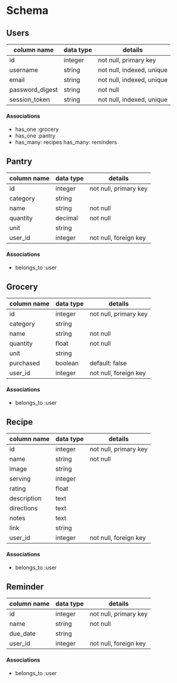 # Schema

## Users
column name	    | data type	| details
----------------|-----------|--------------------------------
id	            | integer	  | not null, primary key
username	      | string	  | not null, indexed, unique
email	          | string	  | not null, indexed, unique
password_digest	| string	  | not null
session_token	  | string	  | not null, indexed, unique

#### Associations
- has_one :grocery
- has_one :pantry
- has_many: recipes
  has_many: reminders

## Pantry
column name	    | data type	| details
----------------|-----------|---------------------------------
id	            | integer	  | not null, primary key
category        | string    |
name	          | string	  | not null
quantity	      | decimal   | not null
unit	          | string	  |
user_id         | integer   | not null, foreign key

#### Associations
- belongs_to :user

## Grocery
column name	    | data type	| details
----------------|-----------|---------------------------------
id	            | integer	  | not null, primary key
category        | string    |
name	          | string	  | not null
quantity	      | float  	  | not null
unit	          | string	  |
purchased       | boolean   | default: false
user_id         | integer   | not null, foreign key

#### Associations
- belongs_to :user

## Recipe
column name	    | data type	| details
----------------|-----------|---------------------------------
id	            | integer	  | not null, primary key
name	          | string	  | not null
image           | string    |
serving         | integer   |
rating          | float     |
description     | text      |
directions      | text      |
notes           | text      |
link            | string    |
user_id         | integer   | not null, foreign key

#### Associations
- belongs_to :user

## Reminder
column name	    | data type	| details
----------------|-----------|---------------------------------
id	            | integer	  | not null, primary key
name	          | string	  | not null
due_date        | string    |
user_id         | integer   | not null, foreign key

#### Associations
- belongs_to :user
